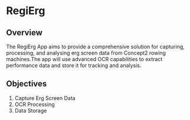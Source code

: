 # RegiErg

## Overview
The RegiErg App aims to provide a comprehensive solution for capturing, processing, and analysing erg screen data from Concept2 rowing machines.The app will use advanced OCR capabilities to extract performance data and store it for tracking and analysis.

## Objectives
1. Capture Erg Screen Data
2. OCR Processing
3. Data Storage